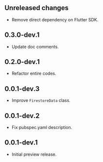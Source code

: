 ## Unreleased changes

* Remove direct dependency on Flutter SDK.

## 0.3.0-dev.1

* Update doc comments.

## 0.2.0-dev.1

* Refactor entire codes.

## 0.0.1-dev.3

* Improve `FirestoreData` class.

## 0.0.1-dev.2

* Fix pubspec.yaml description.

## 0.0.1-dev.1

* Initial preview release.

